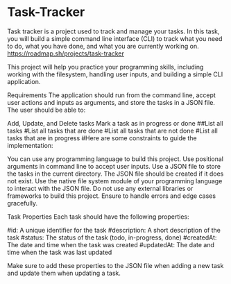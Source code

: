 # Task-Tracker
Task tracker is a project used to track and manage your tasks. In this task, you will build a simple command line interface (CLI) to track what you need to do, what you have done, and what you are currently working on.
https://roadmap.sh/projects/task-tracker


This project will help you practice your programming skills, including working with the filesystem, handling user inputs, and building a simple CLI application.

Requirements
The application should run from the command line, accept user actions and inputs as arguments, and store the tasks in a JSON file. The user should be able to:

Add, Update, and Delete tasks
Mark a task as in progress or done
##List all tasks
#List all tasks that are done
#List all tasks that are not done
#List all tasks that are in progress
#Here are some constraints to guide the implementation:

You can use any programming language to build this project.
Use positional arguments in command line to accept user inputs.
Use a JSON file to store the tasks in the current directory.
The JSON file should be created if it does not exist.
Use the native file system module of your programming language to interact with the JSON file.
Do not use any external libraries or frameworks to build this project.
Ensure to handle errors and edge cases gracefully.

Task Properties
Each task should have the following properties:

#id: A unique identifier for the task
#description: A short description of the task
#status: The status of the task (todo, in-progress, done)
#createdAt: The date and time when the task was created
#updatedAt: The date and time when the task was last updated

Make sure to add these properties to the JSON file when adding a new task and update them when updating a task.

